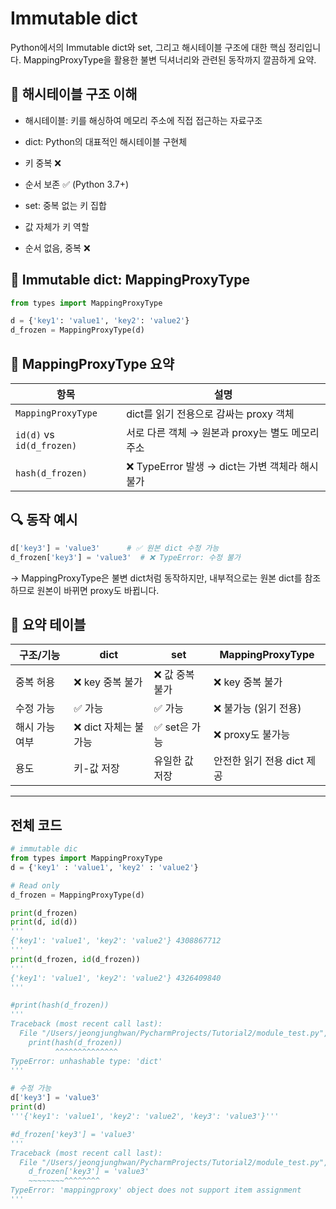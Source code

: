 # Immutable dict
Python에서의 Immutable dict와 set, 그리고 해시테이블 구조에 대한 핵심 정리입니다. 
MappingProxyType을 활용한 불변 딕셔너리와 관련된 동작까지 깔끔하게 요약.

## 🧠 해시테이블 구조 이해
- 해시테이블: 키를 해싱하여 메모리 주소에 직접 접근하는 자료구조
- dict: Python의 대표적인 해시테이블 구현체
- 키 중복 ❌
- 순서 보존 ✅ (Python 3.7+)

- set: 중복 없는 키 집합
- 값 자체가 키 역할
- 순서 없음, 중복 ❌

## 🔐 Immutable dict: MappingProxyType
```python
from types import MappingProxyType

d = {'key1': 'value1', 'key2': 'value2'}
d_frozen = MappingProxyType(d)
```

## 🔐 MappingProxyType 요약
| 항목               | 설명                                                  |
|--------------------|-------------------------------------------------------|
| `MappingProxyType` | dict를 읽기 전용으로 감싸는 proxy 객체                 |
| `id(d)` vs `id(d_frozen)` | 서로 다른 객체 → 원본과 proxy는 별도 메모리 주소       |
| `hash(d_frozen)`   | ❌ TypeError 발생 → dict는 가변 객체라 해시 불가         |



## 🔍 동작 예시
```python
d['key3'] = 'value3'      # ✅ 원본 dict 수정 가능
d_frozen['key3'] = 'value3'  # ❌ TypeError: 수정 불가
```

→ MappingProxyType은 불변 dict처럼 동작하지만, 내부적으로는 원본 dict를 참조하므로 원본이 바뀌면 proxy도 바뀝니다.

## 📘 요약 테이블
| 구조/기능         | dict                 | set                  | MappingProxyType         |
|------------------|----------------------|----------------------|---------------------------|
| 중복 허용         | ❌ key 중복 불가       | ❌ 값 중복 불가        | ❌ key 중복 불가           |
| 수정 가능         | ✅ 가능               | ✅ 가능               | ❌ 불가능 (읽기 전용)       |
| 해시 가능 여부     | ❌ dict 자체는 불가능   | ✅ set은 가능          | ❌ proxy도 불가능           |
| 용도              | 키-값 저장            | 유일한 값 저장         | 안전한 읽기 전용 dict 제공 |

---

## 전체 코드
```python
# immutable dic
from types import MappingProxyType
d = {'key1' : 'value1', 'key2' : 'value2'}

# Read only
d_frozen = MappingProxyType(d)

print(d_frozen)
print(d, id(d))
'''
{'key1': 'value1', 'key2': 'value2'} 4308867712
'''
print(d_frozen, id(d_frozen))
'''
{'key1': 'value1', 'key2': 'value2'} 4326409840
'''

#print(hash(d_frozen))
'''
Traceback (most recent call last):
  File "/Users/jeongjunghwan/PycharmProjects/Tutorial2/module_test.py", line 21, in <module>
    print(hash(d_frozen))
          ^^^^^^^^^^^^^^
TypeError: unhashable type: 'dict'
'''

# 수정 가능
d['key3'] = 'value3'
print(d)
'''{'key1': 'value1', 'key2': 'value2', 'key3': 'value3'}'''

#d_frozen['key3'] = 'value3'
'''
Traceback (most recent call last):
  File "/Users/jeongjunghwan/PycharmProjects/Tutorial2/module_test.py", line 34, in <module>
    d_frozen['key3'] = 'value3'
    ~~~~~~~~^^^^^^^^
TypeError: 'mappingproxy' object does not support item assignment
'''

```